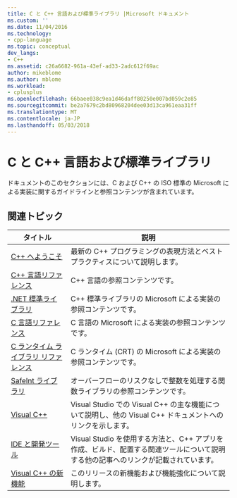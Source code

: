 ```yaml
---
title: C と C++ 言語および標準ライブラリ |Microsoft ドキュメント
ms.custom: ''
ms.date: 11/04/2016
ms.technology:
- cpp-language
ms.topic: conceptual
dev_langs:
- C++
ms.assetid: c26a6682-961a-43ef-ad33-2adc612f69ac
author: mikeblome
ms.author: mblome
ms.workload:
- cplusplus
ms.openlocfilehash: 66baee038c9ea1d46daff80250e007bd059c2e85
ms.sourcegitcommit: be2a7679c2bd80968204dee03d13ca961eaa31ff
ms.translationtype: MT
ms.contentlocale: ja-JP
ms.lasthandoff: 05/03/2018
---
```

# <a name="cc-language-and-standard-libraries"></a>C と C++ 言語および標準ライブラリ
ドキュメントのこのセクションには、C および C++ の ISO 標準の Microsoft による実装に関するガイドラインと参照コンテンツが含まれています。  
  
## <a name="related-articles"></a>関連トピック  
  
|タイトル|説明|  
|-----------|-----------------|  
|[C++ へようこそ](../cpp/welcome-back-to-cpp-modern-cpp.md)|最新の C++ プログラミングの表現方法とベスト プラクティスについて説明します。|  
|[C++ 言語リファレンス](../cpp/cpp-language-reference.md)|C++ 言語の参照コンテンツです。|  
|[.NET 標準ライブラリ](../standard-library/cpp-standard-library-reference.md)|C++ 標準ライブラリの Microsoft による実装の参照コンテンツです。|  
|[C 言語リファレンス](../c-language/c-language-reference.md)|C 言語の Microsoft による実装の参照コンテンツです。|
|[C ランタイム ライブラリ リファレンス](../c-runtime-library/c-run-time-library-reference.md)|C ランタイム (CRT) の Microsoft による実装の参照コンテンツです。|
|[SafeInt ライブラリ](../windows/safeint-library.md)|オーバーフローのリスクなしで整数を処理する関数ライブラリの参照コンテンツです。|  
|[Visual C++](../visual-cpp-in-visual-studio.md)|Visual Studio での Visual C++ の主な機能について説明し、他の Visual C++ ドキュメントへのリンクを示します。|  
|[IDE と開発ツール](../ide/ide-and-tools-for-visual-cpp-development.md)|Visual Studio を使用する方法と、C++ アプリを作成、ビルド、配置する関連ツールについて説明する他の記事へのリンクが記載されています。|  
|[Visual C++ の新機能](../what-s-new-for-visual-cpp-in-visual-studio.md)|このリリースの新機能および機能強化について説明します。|